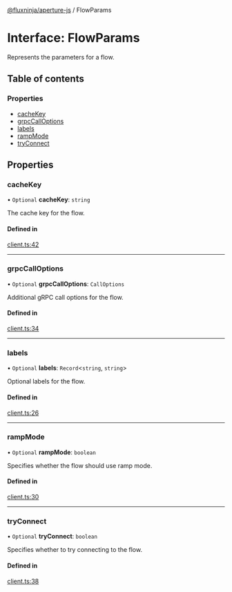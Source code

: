 [@fluxninja/aperture-js](../README.md) / FlowParams

# Interface: FlowParams

Represents the parameters for a flow.

## Table of contents

### Properties

- [cacheKey](FlowParams.md#cachekey)
- [grpcCallOptions](FlowParams.md#grpccalloptions)
- [labels](FlowParams.md#labels)
- [rampMode](FlowParams.md#rampmode)
- [tryConnect](FlowParams.md#tryconnect)

## Properties

### cacheKey

• `Optional` **cacheKey**: `string`

The cache key for the flow.

#### Defined in

[client.ts:42](https://github.com/fluxninja/aperture/blob/a92f6b393/sdks/aperture-js/sdk/client.ts#L42)

---

### grpcCallOptions

• `Optional` **grpcCallOptions**: `CallOptions`

Additional gRPC call options for the flow.

#### Defined in

[client.ts:34](https://github.com/fluxninja/aperture/blob/a92f6b393/sdks/aperture-js/sdk/client.ts#L34)

---

### labels

• `Optional` **labels**: `Record`\<`string`, `string`\>

Optional labels for the flow.

#### Defined in

[client.ts:26](https://github.com/fluxninja/aperture/blob/a92f6b393/sdks/aperture-js/sdk/client.ts#L26)

---

### rampMode

• `Optional` **rampMode**: `boolean`

Specifies whether the flow should use ramp mode.

#### Defined in

[client.ts:30](https://github.com/fluxninja/aperture/blob/a92f6b393/sdks/aperture-js/sdk/client.ts#L30)

---

### tryConnect

• `Optional` **tryConnect**: `boolean`

Specifies whether to try connecting to the flow.

#### Defined in

[client.ts:38](https://github.com/fluxninja/aperture/blob/a92f6b393/sdks/aperture-js/sdk/client.ts#L38)
